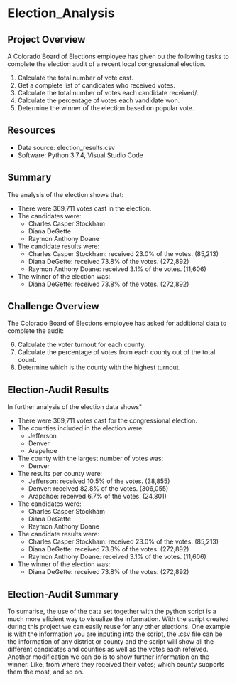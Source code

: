 # Election_Analysis

## Project Overview

A Colorado Board of Elections employee has given ou the following tasks to complete the election audit of a recent local congressional election.

1. Calculate the total number of vote cast.
2. Get a complete list of candidates who received votes.
3. Calculate the total number of votes each candidate received/.
4. Calculate the percentage of votes each vandidate won.
5. Determine the winner of the election based on popular vote.

## Resources
- Data source: election_results.csv
- Software: Python 3.7.4, Visual Studio Code

## Summary

The analysis of the election shows that:
- There were 369,711 votes cast in the election.
- The candidates were:
    - Charles Casper Stockham
    - Diana DeGette
    - Raymon Anthony Doane
- The candidate results were:
    - Charles Casper Stockham: received 23.0% of the votes. (85,213)
    - Diana DeGette: received 73.8% of the votes. (272,892)
    - Raymon Anthony Doane: received 3.1% of the votes. (11,606)
- The winner of the election was:
    - Diana DeGette: received 73.8% of the votes. (272,892)


## Challenge Overview

The Colorado Board of Elections employee has asked for additional data to complete the audit:

6. Calculate the voter turnout for each county.
7. Calculate the percentage of votes from each county out of the total count.
8. Determine which is the county with the highest turnout.


## Election-Audit Results

In further analysis of the  election data shows"
- There were 369,711 votes cast for the congressional election.
- The counties included in the election were:
    - Jefferson
    - Denver
    - Arapahoe
- The county with the largest number of votes was:
    - Denver
- The results per county were:
    - Jefferson: received 10.5% of the votes. (38,855)
    - Denver: received 82.8% of the votes. (306,055)
    - Arapahoe: received 6.7% of the votes. (24,801)
- The candidates were:
    - Charles Casper Stockham
    - Diana DeGette
    - Raymon Anthony Doane
- The candidate results were:
    - Charles Casper Stockham: received 23.0% of the votes. (85,213)
    - Diana DeGette: received 73.8% of the votes. (272,892)
    - Raymon Anthony Doane: received 3.1% of the votes. (11,606)
- The winner of the election was:
    - Diana DeGette: received 73.8% of the votes. (272,892)


## Election-Audit Summary


To sumarise, the use of the data set together with the python script is a much more eficient way to visualize the information. With the script created during this project we can easily reuse for any other elections. One example is with the information you are inputing into the script, the .csv file can be the information of any district or county and the script will show all the different candidates and counties as well as the votes each refeived. Another modification we can do is to show further information on the winner. Like, from where they received their votes; which county supports them the most, and so on.


